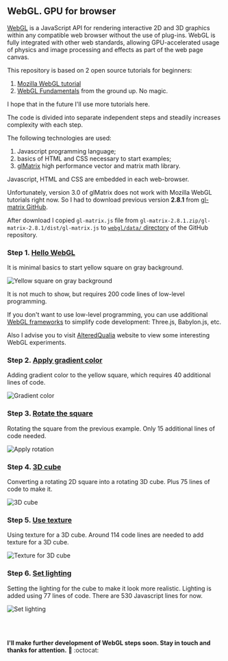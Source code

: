 ## WebGL. GPU for browser

[WebGL](https://en.wikipedia.org/wiki/WebGL) is a JavaScript API for rendering
interactive 2D and 3D graphics within any compatible web browser without the use
of plug-ins. WebGL is fully integrated with other web standards,
allowing GPU-accelerated usage of physics and image processing and effects
as part of the web page canvas.

This repository is based on 2 open source tutorials for beginners:
1. [Mozilla WebGL tutorial](https://developer.mozilla.org/en-US/docs/Web/API/WebGL_API/Tutorial)
2. [WebGL Fundamentals](https://webglfundamentals.org/)
from the ground up. No magic.

I hope that in the future I'll use more tutorials here.

The code is divided into separate independent steps and steadily increases
complexity with each step.

The following technologies are used:
1. Javascript programming language;
2. basics of HTML and CSS necessary to start examples;
3. [glMatrix](http://glmatrix.net/) high performance vector and matrix
math library.

Javascript, HTML and CSS are embedded in each web-browser.

Unfortunately, version 3.0 of glMatrix does not work with Mozilla WebGL
tutorials right now. So I had to download previous version **2.8.1** from
[gl-matrix GitHub](https://github.com/toji/gl-matrix/tags).

After download I copied ```gl-matrix.js``` file from
```gl-matrix-2.8.1.zip/gl-matrix-2.8.1/dist/gl-matrix.js``` to
[```webgl/data/``` directory](https://github.com/foobar167/webgl/tree/master/data)
of the GitHub repository.

### Step 1. [Hello WebGL](01_hello_weblg)

It is minimal basics to start yellow square on gray background.

![Yellow square on gray background](data/2019.01.06-step01-yellow-square.png)

It is not much to show, but requires 200 code lines of low-level programming.

If you don't want to use low-level programming, you can use additional
[WebGL frameworks](https://en.wikipedia.org/wiki/List_of_WebGL_frameworks)
to simplify code development: Three.js, Babylon.js, etc.

Also I advise you to visit [AlteredQualia](https://alteredqualia.com)
website to view some interesting WebGL experiments.

### Step 2. [Apply gradient color](02_apply_color)

Adding gradient color to the yellow square,
which requires 40 additional lines of code.

![Gradient color](data/2019.01.06-step02-apply-color.png)

### Step 3. [Rotate the square](03_rotate_it)

Rotating the square from the previous example.
Only 15 additional lines of code needed.

![Apply rotation](data/2019.01.06-step03-rotation.png)

### Step 4. [3D cube](04_create_3d)

Converting a rotating 2D square into a rotating 3D cube.
Plus 75 lines of code to make it.

![3D cube](data/2019.01.06-step04-3d-cube.png)

### Step 5. [Use texture](05_use_texture)

Using texture for a 3D cube.
Around 114 code lines are needed to add texture for a 3D cube.

![Texture for 3D cube](data/2019.01.06-step05-use-texture.png)

### Step 6. [Set lighting](06_set_lighting)

Setting the lighting for the cube to make it look more realistic.
Lighting is added using 77 lines of code.
There are 530 Javascript lines for now.

![Set lighting](data/2019.01.06-step06-set-lighting.png)

<br/><br/>

**I'll make further development of WebGL steps soon.
Stay in touch and thanks for attention.**
:wave: :octocat:
